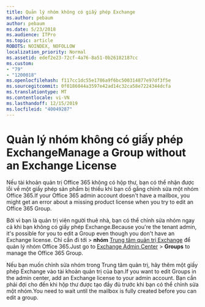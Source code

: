 ```yaml
---
title: Quản lý nhóm không có giấy phép Exchange
ms.author: pebaum
author: pebaum
ms.date: 5/23/2018
ms.audience: ITPro
ms.topic: article
ROBOTS: NOINDEX, NOFOLLOW
localization_priority: Normal
ms.assetid: edef2e23-72cf-4a76-8a51-0b26182187cc
ms.custom:
- "79"
- "1200018"
ms.openlocfilehash: f117cc1dc55e1786a9f6bc500314877e97df3f5e
ms.sourcegitcommit: 0f0186044a3597e42ad14c32ca58e7224344dcfa
ms.translationtype: MT
ms.contentlocale: vi-VN
ms.lasthandoff: 12/15/2019
ms.locfileid: "40049287"
---
```

# <a name="manage-a-group-without-an-exchange-license"></a><span data-ttu-id="b4d8e-102">Quản lý nhóm không có giấy phép Exchange</span><span class="sxs-lookup"><span data-stu-id="b4d8e-102">Manage a Group without an Exchange License</span></span>

<span data-ttu-id="b4d8e-103">Nếu tài khoản quản trị Office 365 không có hộp thư, bạn có thể nhận được lỗi về một giấy phép sản phẩm bị thiếu khi bạn cố gắng chỉnh sửa một nhóm Office 365.</span><span class="sxs-lookup"><span data-stu-id="b4d8e-103">If your Office 365 admin account doesn't have a mailbox, you might get an error about a missing product license when you try to edit an Office 365 Group.</span></span>
  
<span data-ttu-id="b4d8e-104">Bởi vì bạn là quản trị viên người thuê nhà, bạn có thể chỉnh sửa nhóm ngay cả khi bạn không có giấy phép Exchange.</span><span class="sxs-lookup"><span data-stu-id="b4d8e-104">Because you're the tenant admin, it's possible for you to edit a Group even though you don't have an Exchange license.</span></span> <span data-ttu-id="b4d8e-105">Chỉ cần đi tới \> **nhóm** [Trung tâm quản trị Exchange](https://outlook.office365.com/ecp.aspx) để quản lý nhóm Office 365.</span><span class="sxs-lookup"><span data-stu-id="b4d8e-105">Just go to [Exchange Admin Center](https://outlook.office365.com/ecp.aspx) \> **Groups** to manage the Office 365 Group.</span></span>
  
<span data-ttu-id="b4d8e-106">Nếu bạn muốn chỉnh sửa nhóm trong Trung tâm quản trị, hãy thêm một giấy phép Exchange vào tài khoản quản trị của bạn.</span><span class="sxs-lookup"><span data-stu-id="b4d8e-106">If you want to edit Groups in the admin center, add an Exchange license to your admin account.</span></span> <span data-ttu-id="b4d8e-107">Bạn cần phải đợi cho đến khi hộp thư được tạo đầy đủ trước khi bạn có thể chỉnh sửa một nhóm.</span><span class="sxs-lookup"><span data-stu-id="b4d8e-107">You need to wait until the mailbox is fully created before you can edit a group.</span></span>
  
